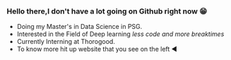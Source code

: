 ### Hello there,I don't have a lot going on Github right now :grin:

* Doing my Master's in Data Science in PSG.
* Interested in the Field of Deep learning *less code and more breaktimes*
* Currently Interning at Thorogood.
* To know more hit up website that you see on the left :arrow_backward:


